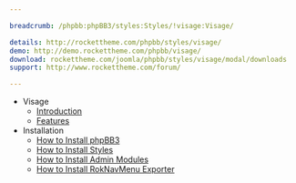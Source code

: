 ```yaml
---

breadcrumb: /phpbb:phpBB3/styles:Styles/!visage:Visage/

details: http://rockettheme.com/phpbb/styles/visage/
demo: http://demo.rockettheme.com/phpbb/visage/
download: rockettheme.com/joomla/phpbb/styles/visage/modal/downloads
support: http://www.rockettheme.com/forum/

---
```


* Visage
	* [Introduction](INDEX.md#introduction)
	* [Features](INDEX.md#features)
* Installation
	* [How to Install phpBB3](../../start/install.md)
	* [How to Install Styles](../../start/styles.md)
	* [How to Install Admin Modules](../../start/styles.md#installing-administrative-modules)
	* [How to Install RokNavMenu Exporter](../../modules/roknavmenu.md)